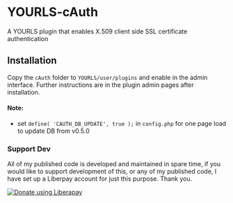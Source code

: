 # YOURLS-cAuth
A YOURLS plugin that enables X.509 client side SSL certificate authentication
## Installation
Copy the `cAuth` folder to `YOURLS/user/plugins` and enable in the admin interface. Further instructions are in the plugin admin pages after installation.
#### Note:
- set `define( 'CAUTH_DB_UPDATE', true );` in `config.php` for one page load to update DB from v0.5.0
### Support Dev
All of my published code is developed and maintained in spare time, if you would like to support development of this, or any of my published code, I have set up a Liberpay account for just this purpose. Thank you.

<noscript><a href="https://liberapay.com/joshu42/donate"><img alt="Donate using Liberapay" src="https://liberapay.com/assets/widgets/donate.svg"></a></noscript>
